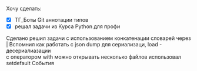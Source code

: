 Хочу сделать:
- [x] ТГ_Боты Git аннотации типов 
- [x] решал задачи из Курса Python для профи

Сделано
решил задачи с использованием конкатенации словарей через |
Вспомнил как работать с json dump для сериализаци, load - десериалиазации  
с оператором with можно открывать несколько файлов
использовал setdefault 
События